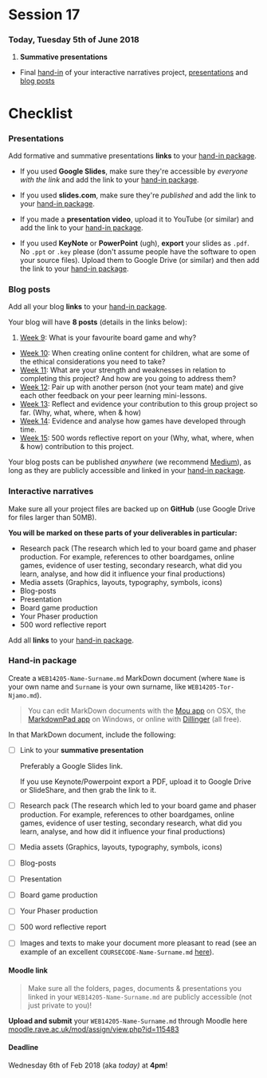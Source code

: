 # Session 17

### Today, Tuesday 5th of June 2018

1. **Summative presentations**
* Final [hand-in](#hand-in-package) of your interactive narratives project, [presentations](#presentations) and [blog posts](#blog-posts)


# Checklist

### Presentations

Add formative and summative presentations **links** to your [hand-in package](#hand-in-package).

* If you used **Google Slides**, make sure they're accessible by *everyone with the link* and add the link to your [hand-in package](#hand-in-package).

* If you used **slides.com**, make sure they're *published* and add the link to your [hand-in package](#hand-in-package).

* If you made a **presentation video**, upload it to YouTube (or similar) and add the link to your [hand-in package](#hand-in-package).

* If you used **KeyNote** or **PowerPoint** (ugh), **export** your slides as `.pdf`. No `.ppt` or `.key` please (don't assume people have the software to open your source files). Upload them to Google Drive (or similar) and then add the link to your [hand-in package](#hand-in-package).

### Blog posts

Add all your blog **links** to your [hand-in package](#hand-in-package).

Your blog will have **8 posts** (details in the links below):

1. [Week 9](../09#blog): What is your favourite board game and why?
* [Week 10](../10#blog): When creating online content for children, what are some of the ethical considerations you need to take?
* [Week 11](../11#blog): What are your strength and weaknesses in relation to completing this project? And how are you going to address them?
* [Week 12](../12#blog): Pair up with another person (not your team mate) and give each other feedback on your peer learning mini-lessons.
* [Week 13](../13#blog): Reflect and evidence your contribution to this group project so far. (Why, what, where, when & how)
* [Week 14](../14#blog): Evidence and analyse how games have developed through time.   
* [Week 15](../15#blog): 500 words reflective report on your (Why, what, where, when & how) contribution to this project. 

Your blog posts can be published *anywhere* (we recommend [Medium](https://medium.com)), as long as they are publicly accessible and linked in your [hand-in package](#hand-in-package).

### Interactive narratives

Make sure all your project files are backed up on **GitHub** (use Google Drive for files larger than 50MB).

**You will be marked on these parts of your deliverables in particular:**
* Research pack (The research which led to your board game and phaser production. For example, references to other boardgames, online games, evidence of user testing, secondary research, what did you learn, analyse, and how did it influence your final productions)
* Media assets (Graphics, layouts, typography, symbols, icons)
* Blog-posts
* Presentation
* Board game production
* Your Phaser production
* 500 word reflective report

Add all **links** to your [hand-in package](#hand-in-package).

### Hand-in package

Create a `WEB14205-Name-Surname.md` MarkDown document (where `Name` is your own name and `Surname` is your own surname, like `WEB14205-Tor-Njamo.md`).

> You can edit MarkDown documents with the [Mou app](http://25.io/mou/) on OSX, the [MarkdownPad app](http://markdownpad.com/) on Windows, or online with [Dillinger](http://dillinger.io/) (all free).

In that MarkDown document, include the following:

- [ ] Link to your **summative presentation**   

	Preferably a Google Slides link.   

	If you use Keynote/Powerpoint export a PDF, upload it to Google Drive or SlideShare, and then grab the link to it.

- [ ] Research pack (The research which led to your board game and phaser production. For example, references to other boardgames, online games, evidence of user testing, secondary research, what did you learn, analyse, and how did it influence your final productions)
- [ ] Media assets (Graphics, layouts, typography, symbols, icons)
- [ ] Blog-posts
- [ ] Presentation
- [ ] Board game production
- [ ] Your Phaser production
- [ ] 500 word reflective report

- [	] Images and texts to make your document more pleasant to read (see an example of an excellent `COURSECODE-Name-Surname.md` [here](https://github.com/TomSharmanWeb/HarrySeatonWebsite/blob/master/README.md)).

#### Moodle link

> Make sure all the folders, pages, documents & presentations you linked in your `WEB14205-Name-Surname.md` are publicly accessible (not just private to you)!

**Upload and submit** your `WEB14205-Name-Surname.md` through Moodle here [moodle.rave.ac.uk/mod/assign/view.php?id=115483](https://moodle.rave.ac.uk/mod/assign/view.php?id=115483)

#### Deadline

Wednesday 6th of Feb 2018 (aka *today)* at **4pm**!
